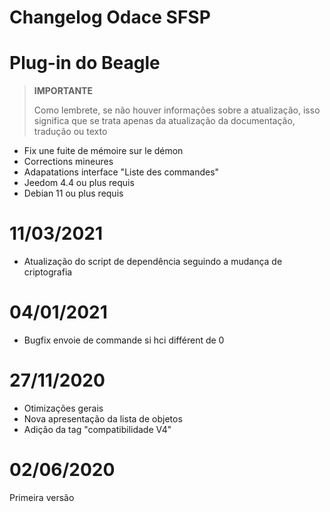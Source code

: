 # Changelog Odace SFSP

# Plug-in do Beagle

>**IMPORTANTE**
>
>Como lembrete, se não houver informações sobre a atualização, isso significa que se trata apenas da atualização da documentação, tradução ou texto

- Fix une fuite de mémoire sur le démon
- Corrections mineures
- Adapatations interface "Liste des commandes"
- Jeedom 4.4 ou plus requis
- Debian 11 ou plus requis

# 11/03/2021

- Atualização do script de dependência seguindo a mudança de criptografia

# 04/01/2021

- Bugfix envoie de commande si hci différent de 0

# 27/11/2020

- Otimizações gerais
- Nova apresentação da lista de objetos
- Adição da tag "compatibilidade V4"

# 02/06/2020

Primeira versão
